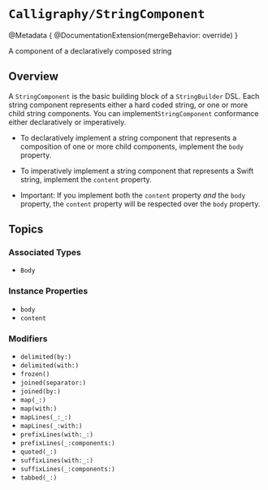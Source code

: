 # ``Calligraphy/StringComponent``

@Metadata {
    @DocumentationExtension(mergeBehavior: override)
}

A component of a declaratively composed string

## Overview

A `StringComponent` is the basic building block of a ``StringBuilder`` DSL. Each string component represents either a hard coded string, or one or more child string components. You can implement`StringComponent` conformance either declaratively or imperatively. 

- To declaratively implement a string component that represents a composition of one or more child components, implement the ``body`` property.

- To imperatively implement a string component that represents a Swift string, implement the ``content`` property.

- Important: If you implement both the `content` property *and* the `body` property, the `content` property will be respected over the `body` property.

## Topics

### Associated Types

- ``Body``

### Instance Properties

- ``body``
- ``content``

### Modifiers

- ``delimited(by:)``
- ``delimited(with:)``
- ``frozen()``
- ``joined(separator:)``
- ``joined(by:)``
- ``map(_:)``
- ``map(with:)``
- ``mapLines(_:_:)``
- ``mapLines(_:with:)``
- ``prefixLines(with:_:)``
- ``prefixLines(_:components:)``
- ``quoted(_:)``
- ``suffixLines(with:_:)``
- ``suffixLines(_:components:)``
- ``tabbed(_:)``
